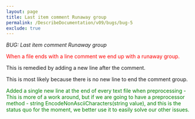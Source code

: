 ```yaml
---
layout: page
title: Last item comment Runaway group
permalink: /DescribeDocumentation/v09/bugs/bug-5
exclude: true
---
```

_BUG: Last item comment Runaway group_

<span style="color:red">When a file ends with a line comment we end up with a runaway group.</span>

This is remedied by adding a new line after the comment. 

This is most likely because there is no new line to end the comment group.

<span style="color:green">Added a single new line at the end of every text file when preprocessing - This is more of a work around, but if we are going to have a preprocessor method - string EncodeNonAsciiCharacters(string value), and this is the status quo for the moment, we better use it to easily solve our other issues.</span>
